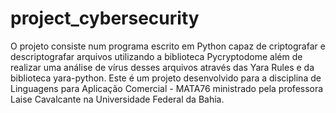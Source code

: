# project_cybersecurity
O projeto consiste num programa escrito em Python capaz de criptografar e descriptografar arquivos utilizando a biblioteca Pycryptodome além de realizar uma análise de vírus desses arquivos através das Yara Rules e da biblioteca yara-python. Este é um projeto desenvolvido para a disciplina de Linguagens para Aplicação Comercial - MATA76 ministrado pela professora Laise Cavalcante na Universidade Federal da Bahia.
